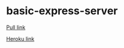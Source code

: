 # basic-express-server
[Pull link](https://github.com/WalidAlrefai/basic-express-server/pull/2)

[Heroku link](https://walid-basic-express-server.herokuapp.com/)
